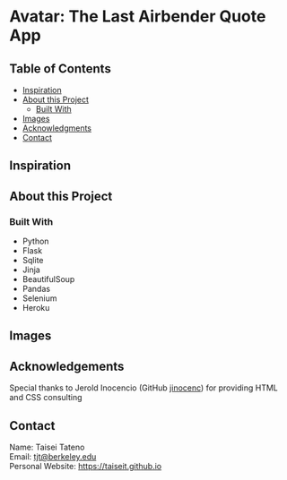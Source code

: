 # Avatar: The Last Airbender Quote App

## Table of Contents
* [Inspiration](#inspiration)
* [About this Project](#about-this-project)
  * [Built With](#built-with)
* [Images](#images)
* [Acknowledgments](#acknowledgements)
* [Contact](#contact)

## Inspiration


## About this Project

### Built With
* Python
* Flask
* Sqlite
* Jinja
* BeautifulSoup
* Pandas
* Selenium
* Heroku

## Images

## Acknowledgements
Special thanks to Jerold Inocencio (GitHub [jinocenc](https://github.com/jinocenc)) for providing HTML and CSS consulting

## Contact
Name: Taisei Tateno <br>
Email: tjt@berkeley.edu <br>
Personal Website: https://taiseit.github.io
